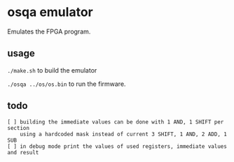 # osqa emulator

Emulates the FPGA program.

## usage
`./make.sh` to build the emulator

`./osqa ../os/os.bin` to run the firmware.

## todo
```
[ ] building the immediate values can be done with 1 AND, 1 SHIFT per section
    using a hardcoded mask instead of current 3 SHIFT, 1 AND, 2 ADD, 1 SUB
[ ] in debug mode print the values of used registers, immediate values and result
```